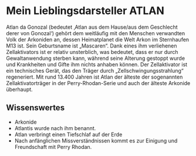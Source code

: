 # Mein Lieblingsdarsteller ATLAN

Atlan da Gonozal (bedeutet ‚Atlan aus dem Hause/aus dem Geschlecht derer von Gonozal‘) gehört dem weitläufig mit den Menschen verwandten Volk der Arkoniden an, dessen Heimatplanet die Welt Arkon im Sternhaufen M13 ist. Sein Geburtsname ist „Mascaren“. Dank eines ihm verliehenen Zellaktivators ist er relativ unsterblich, was bedeutet, dass er nur durch Gewaltanwendung sterben kann, während seine Alterung gestoppt wurde und Krankheiten und Gifte ihm nichts anhaben können. Der Zellaktivator ist ein technisches Gerät, das den Träger durch „Zellschwingungsstrahlung“ regeneriert. Mit rund 13.400 Jahren ist Atlan der älteste der sogenannten Zellaktivatorträger in der Perry-Rhodan-Serie und auch der älteste Arkonide überhaupt.

## Wissenswertes

* Arkonide
* Atlantis wurde nach ihm benannt.
* Atlan verbringt einen Tiefschlaf auf der Erde
* Nach anfänglichen Missverständnissen kommt es zur Einigung und Freundschaft mit Perry Rhodan.

